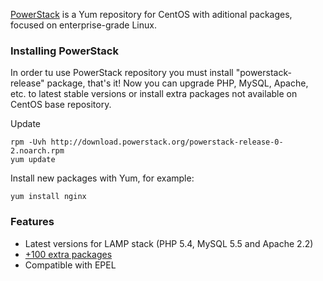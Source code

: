 [PowerStack](http://powerstack.org) is a Yum repository for CentOS with aditional packages, focused on enterprise-grade Linux.



### Installing PowerStack

In order tu use PowerStack repository you must install "powerstack-release" package, that's it! Now you can upgrade PHP, MySQL, Apache, etc. to latest stable versions or install extra packages not available on CentOS base repository.

Update

    rpm -Uvh http://download.powerstack.org/powerstack-release-0-2.noarch.rpm
    yum update

Install new packages with Yum, for example:

    yum install nginx



### Features

* Latest versions for LAMP stack (PHP 5.4, MySQL 5.5 and Apache 2.2)
* [+100 extra packages](http://wiki.powerstack.org/Packages)
* Compatible with EPEL
